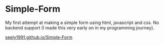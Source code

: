 # Simple-Form

My first attempt at making a simple form using html, javascript and css. No backend support (I made this very early on in my programming journey).

[seely1991.github.io/Simple-Form](https://seely1991.github.io/Simple-Form)
